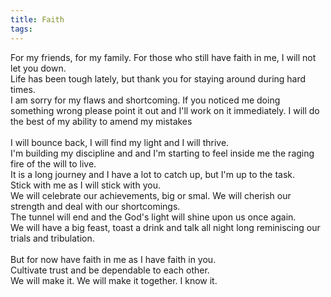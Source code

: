 ```yaml
---
title: Faith
tags: 
---
```

For my friends, for my family. For those who still have faith in me, I will not let you down.<br/>
Life has been tough lately, but thank you for staying around during hard times.<br/>
I am sorry for my flaws and shortcoming. If you noticed me doing something wrong please point it out and I'll work on it immediately. 
I will do the best of my ability to amend my mistakes<br/>
<br/>
I will bounce back, I will find my light and I will thrive.<br/>
I'm building my discipline and and I'm starting to feel inside me the raging fire of the will to live.<br/>
It is a long journey and I have a lot to catch up, but I'm up to the task.<br/>
Stick with me as I will stick with you.<br/>
We will celebrate our achievements, big or smal. We will cherish our strength and deal with our shortcomings.<br/>
The tunnel will end and the God's light will shine upon us once again.<br/>
We will have a big feast, toast a drink and talk all night long reminiscing our trials and tribulation.<br/>
<br/>
But for now have faith in me as I have faith in you.<br/>
Cultivate trust and be dependable to each other.<br/>
We will make it. We will make it together. I know it.<br/>
